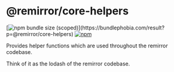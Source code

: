 # @remirror/core-helpers

[![npm bundle size (scoped)](https://img.shields.io/bundlephobia/minzip/@remirror/core-helpers.svg?)](https://bundlephobia.com/result?p=@remirror/core-helpers)
[![npm](https://img.shields.io/npm/dm/@remirror/core-helpers.svg?&logo=npm)](https://www.npmjs.com/package/@remirror/core-helpers)

Provides helper functions which are used throughout the remirror codebase.

Think of it as the lodash of the remirror codebase.
